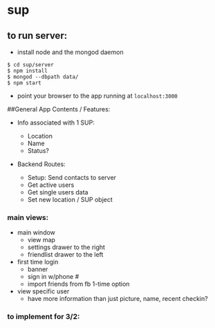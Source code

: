# sup


## to run server:

-  install node and the mongod daemon

```
$ cd sup/server
$ npm install
$ mongod --dbpath data/
$ npm start
```
-  point your browser to the app running at `localhost:3000`

##General App Contents / Features:

-	Info associated with 1 SUP:
	-	Location
	- Name
	- Status?

- Backend Routes:
	- Setup: Send contacts to server
	- Get active users
	- Get single users data
	- Set new location / SUP object

### main views:

-	main window
	-	view map
	-	settings drawer to the right
	-	friendlist drawer to the left
-	first time login
	-	banner
	-	sign in w/phone #
	-	import friends from fb 1-time option
-	view specific user
	-	have more information than just picture, name, recent checkin?
	

### to implement for 3/2:

